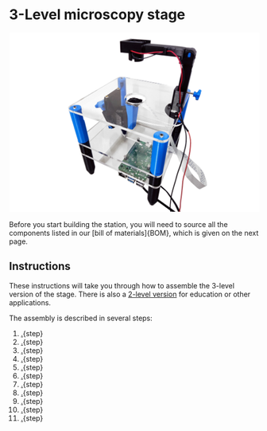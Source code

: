 # 3-Level microscopy stage

![](images/3-level-station.jpg)

Before you start building the station, you will need to source all the components listed in our [bill of materials]{BOM}, which is given on the next page.

## Instructions

These instructions will take you through how to assemble the 3-level version of the stage. There is also a [2-level version](https://librehub.github.io/strobe-microscope-2level-version/2-level-station.html) for education or other applications.

The assembly is described in several steps:

1. [.](printing.md){step}
1. [.](laser-cutting.md){step}
1. [.](assemble-focus-mechanism.md){step}
1. [.](basic-optics-module.md){step}
1. [.](attach-parts-to-top-plate.md){step}
1. [.](attach-parts-to-middle-plate.md){step}
1. [.](attach-parts-to-bottom-plate.md){step}
1. [.](mount-optics.md){step}
1. [.](wiring.md){step}
1. [.](illumination.md){step}
1. [.](finished.md){step}



